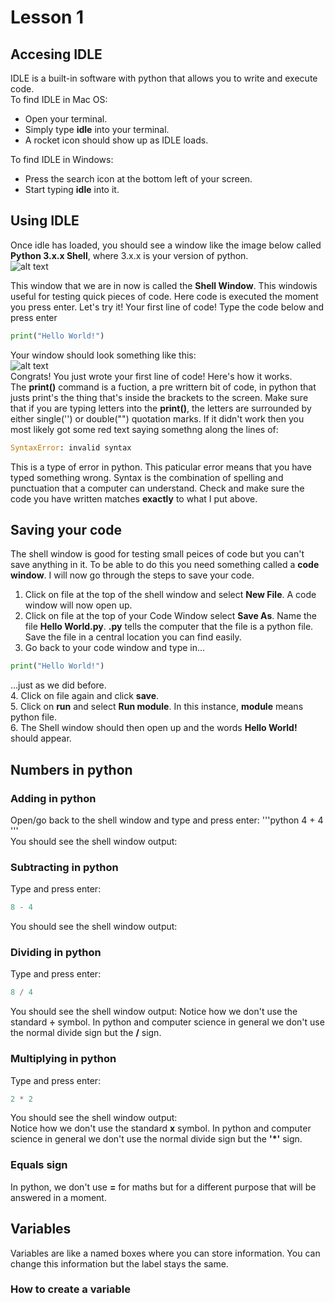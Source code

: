 # Lesson 1
## Accesing IDLE
IDLE is a built-in software with python that allows you to write and execute code.  
To find IDLE in Mac OS:  
  * Open your terminal.
  * Simply type **idle** into your terminal.
  * A rocket icon should show up as IDLE loads.

To find IDLE in Windows:  
  * Press the search icon at the bottom left of your screen.
  * Start typing **idle** into it.    

## Using IDLE
Once idle has loaded, you should see a window like the image below called **Python 3.x.x Shell**, where 3.x.x is your version of python.  
![alt text](https://files.realpython.com/media/idle-1.ad05cbe1e2f7.png)   

This window that we are in now is called the **Shell Window**. This windowis useful for testing quick pieces of code. Here code is executed the moment you press enter. Let's try it! Your first line of code! 
Type the code below and press enter
```python
print("Hello World!")
```
Your window should look something like this:  
![alt text](https://files.realpython.com/media/idle-2.c0a65df087ef.png)   
Congrats! You just wrote your first line of code! Here's how it works.  
The **print()** command is a fuction, a pre writtern bit of code, in python that justs print's the thing that's inside the brackets to the screen. Make sure that if you are typing letters into the **print()**, the letters are surrounded by either single('') or double("") quotation marks. 
If it didn't work then you most likely got some red text saying somethng along the lines of:  
```python
SyntaxError: invalid syntax
```  
This is a type of error in python. This paticular error means that you have typed something wrong. Syntax is the combination of spelling and punctuation that a computer can understand. Check and make sure the code you have written matches **exactly** to what I put above.  

## Saving your code
The shell window is good for testing small peices of code but you can't save anything in it. To be able to do this you need something called a **code window**. I will now go through the steps to save your code.  

1. Click on file at the top of the shell window and select **New File**. A code window will now open up.  
2. Click on file at the top of your Code Window select **Save As**. Name the file **Hello World.py**. **.py** tells the computer that the file is a python file. Save the file in a central location you can find easily.  
3. Go back to your code window and type in...  
```python
print("Hello World!")
```  
...just as we did before.  
4. Click on file again and click **save**.  
5. Click on **run** and select **Run module**. In this instance, **module** means python file.  
6. The Shell window should then open up and the words **Hello World!** should appear.  

## Numbers in python  
### Adding in python  
Open/go back to the shell window and type and press enter: 
'''python
4 + 4
'''  
You should see the shell window output:  

### Subtracting in python  
Type and press enter: 
```python
8 - 4
```  
You should see the shell window output: 

### Dividing in python  
Type and press enter: 
```python
8 / 4
```  
You should see the shell window output: 
Notice how we don't use the standard **÷** symbol. In python and computer science in general we don't use the normal divide sign but the **/** sign.

### Multiplying in python  
Type and press enter:  
```python
2 * 2
```   
You should see the shell window output:  
Notice how we don't use the standard **x** symbol. In python and computer science in general we don't use the normal divide sign but the **'*'** sign.  

### Equals sign 
In python, we don't use **=** for maths but for a different purpose that will be answered in a moment.  

## Variables  
Variables are like a named boxes where you can store information. You can change this information but the label stays the same.  
### How to create a variable  


